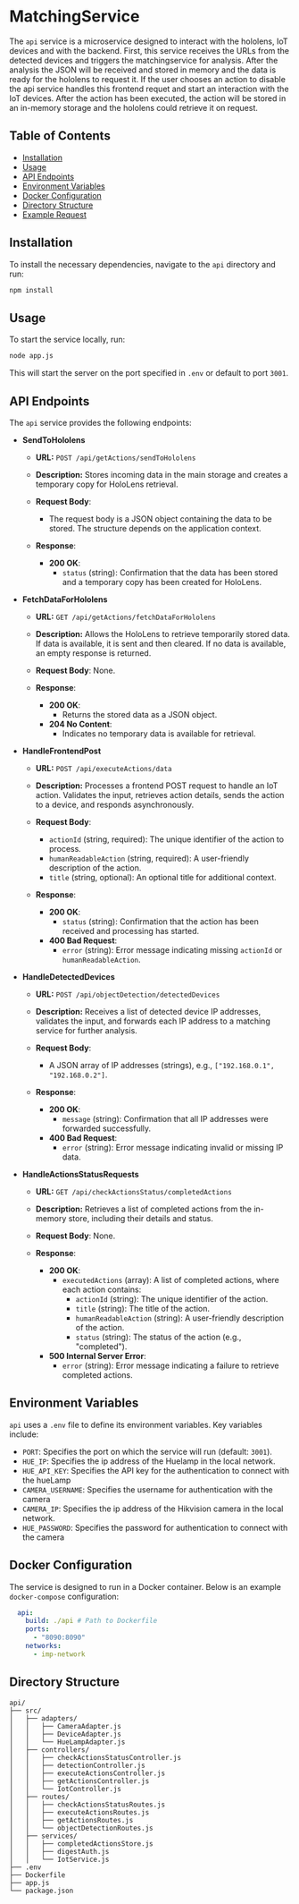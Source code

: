 
# MatchingService

The `api` service is a microservice designed to interact with the hololens, IoT devices and with the backend. First, this service receives the URLs from the detected devices and triggers the matchingservice for analysis. After the analysis the JSON will be received and stored in memory and the data is ready for the hololens to request it. If the user chooses an action to disable the api service handles this frontend requet and start an interaction with the IoT devices. After the action has been executed, the action will be stored in an in-memory storage and the hololens could retrieve it on request.

## Table of Contents
- [Installation](#installation)
- [Usage](#usage)
- [API Endpoints](#api-endpoints)
- [Environment Variables](#environment-variables)
- [Docker Configuration](#docker-configuration)
- [Directory Structure](#directory-structure)
- [Example Request](#example-request)

## Installation

To install the necessary dependencies, navigate to the `api` directory and run:

```bash
npm install
```

## Usage

To start the service locally, run:

```bash
node app.js
```

This will start the server on the port specified in `.env` or default to port `3001`.

## API Endpoints

The `api` service provides the following endpoints:

- **SendToHololens**
    - **URL:** `POST /api/getActions/sendToHololens`
    - **Description:** Stores incoming data in the main storage and creates a temporary copy for HoloLens retrieval.
    - **Request Body**:
        - The request body is a JSON object containing the data to be stored. The structure depends on the application context.

    - **Response**:
        - **200 OK**:
            - `status` (string): Confirmation that the data has been stored and a temporary copy has been created for HoloLens.

- **FetchDataForHololens**
    - **URL:** `GET /api/getActions/fetchDataForHololens`
    - **Description:** Allows the HoloLens to retrieve temporarily stored data. If data is available, it is sent and then cleared. If no data is available, an empty response is returned.
    - **Request Body**: None.

    - **Response**:
        - **200 OK**:
            - Returns the stored data as a JSON object.
        - **204 No Content**:
            - Indicates no temporary data is available for retrieval.

- **HandleFrontendPost**
    - **URL:** `POST /api/executeActions/data`
    - **Description:** Processes a frontend POST request to handle an IoT action. Validates the input, retrieves action details, sends the action to a device, and responds asynchronously.
    - **Request Body**:
        - `actionId` (string, required): The unique identifier of the action to process.
        - `humanReadableAction` (string, required): A user-friendly description of the action.
        - `title` (string, optional): An optional title for additional context.

    - **Response**:
        - **200 OK**:
            - `status` (string): Confirmation that the action has been received and processing has started.
        - **400 Bad Request**:
            - `error` (string): Error message indicating missing `actionId` or `humanReadableAction`.


- **HandleDetectedDevices**
    - **URL:** `POST /api/objectDetection/detectedDevices`
    - **Description:** Receives a list of detected device IP addresses, validates the input, and forwards each IP address to a matching service for further analysis.
    - **Request Body**:
        - A JSON array of IP addresses (strings), e.g., `["192.168.0.1", "192.168.0.2"]`.

    - **Response**:
        - **200 OK**:
            - `message` (string): Confirmation that all IP addresses were forwarded successfully.
        - **400 Bad Request**:
            - `error` (string): Error message indicating invalid or missing IP data.

- **HandleActionsStatusRequests**
    - **URL:** `GET /api/checkActionsStatus/completedActions`
    - **Description:** Retrieves a list of completed actions from the in-memory store, including their details and status.
    - **Request Body**: None.

    - **Response**:
        - **200 OK**:
            - `executedActions` (array): A list of completed actions, where each action contains:
                - `actionId` (string): The unique identifier of the action.
                - `title` (string): The title of the action.
                - `humanReadableAction` (string): A user-friendly description of the action.
                - `status` (string): The status of the action (e.g., "completed").
        - **500 Internal Server Error**:
            - `error` (string): Error message indicating a failure to retrieve completed actions.
## Environment Variables

`api` uses a `.env` file to define its environment variables. Key variables include:

- `PORT`: Specifies the port on which the service will run (default: `3001`).
- `HUE_IP`: Specifies the ip address of the Huelamp in the local network.
- `HUE_API_KEY`: Specifies the API key for the authentication to connect with the hueLamp
- `CAMERA_USERNAME`: Specifies the username for authentication with the camera
- `CAMERA_IP`: Specifies the ip address of the Hikvision camera in the local network.
- `HUE_PASSWORD`: Specifies the password for authentication to connect with the camera

## Docker Configuration

The service is designed to run in a Docker container. Below is an example `docker-compose` configuration:

```yaml
  api:
    build: ./api # Path to Dockerfile
    ports:
      - "8090:8090"
    networks:
      - imp-network
```

## Directory Structure

```plaintext
api/
├── src/
│   ├── adapters/
│   │   ├── CameraAdapter.js
│   │   ├── DeviceAdapter.js
│   │   └── HueLampAdapter.js
│   ├── controllers/
│   │   ├── checkActionsStatusController.js
│   │   ├── detectionController.js
│   │   ├── executeActionsController.js
│   │   ├── getActionsController.js
│   │   └── IotController.js
│   ├── routes/
│   │   ├── checkActionsStatusRoutes.js
│   │   ├── executeActionsRoutes.js
│   │   ├── getActionsRoutes.js
│   │   └── objectDetectionRoutes.js
│   ├── services/
│   │   ├── completedActionsStore.js
│   │   ├── digestAuth.js
│   │   └── IotService.js
├── .env
├── Dockerfile
├── app.js
└── package.json
```

